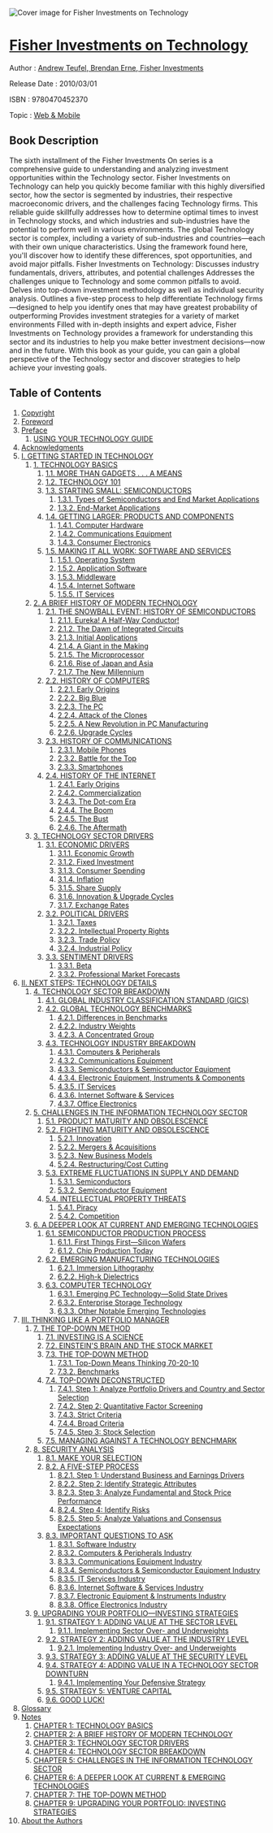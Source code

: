 ![Cover image for Fisher Investments on Technology](https://imgdetail.ebookreading.net/cover/cover/web_mobile/EB9780470452370.jpg)

[Fisher Investments on Technology](https://ebookreading.net/view/book/Fisher+Investments+on+Technology-EB9780470452370_1.html "Fisher Investments on Technology")
====================================================================================================================

Author : [Andrew Teufel](https://ebookreading.net/search/author/Andrew+Teufel),[ Brendan Erne](https://ebookreading.net/search/author/+Brendan+Erne),[ Fisher Investments](https://ebookreading.net/search/author/+Fisher+Investments)

Release Date : 2010/03/01

ISBN : 9780470452370

Topic : [Web & Mobile](https://ebookreading.net/search/category/web-mobile)

Book Description
-----------------

The sixth installment of the Fisher Investments On series is a comprehensive guide to understanding and analyzing investment opportunities within the Technology sector. Fisher Investments on Technology can help you quickly become familiar with this highly diversified sector, how the sector is segmented by industries, their respective macroeconomic drivers, and the challenges facing Technology firms.
This reliable guide skillfully addresses how to determine optimal times to invest in Technology stocks, and which industries and sub-industries have the potential to perform well in various environments. The global Technology sector is complex, including a variety of sub-industries and countries—each with their own unique characteristics. Using the framework found here, you'll discover how to identify these differences, spot opportunities, and avoid major pitfalls.
Fisher Investments on Technology:
Discusses industry fundamentals, drivers, attributes, and potential challenges
Addresses the challenges unique to Technology and some common pitfalls to avoid.
Delves into top-down investment methodology as well as individual security analysis.
Outlines a five-step process to help differentiate Technology firms—designed to help you identify ones that may have greatest probability of outperforming
Provides investment strategies for a variety of market environments
Filled with in-depth insights and expert advice, Fisher Investments on Technology provides a framework for understanding this sector and its industries to help you make better investment decisions—now and in the future. With this book as your guide, you can gain a global perspective of the Technology sector and discover strategies to help achieve your investing goals.
              
Table of Contents
-----------------

1. [Copyright](https://ebookreading.net/view/book/Fisher+Investments+on+Technology-EB9780470452370_1.html)
1. [Foreword](https://ebookreading.net/view/book/Fisher+Investments+on+Technology-EB9780470452370_2.html)
1. [Preface](https://ebookreading.net/view/book/Fisher+Investments+on+Technology-EB9780470452370_3.html)
    1. [USING YOUR TECHNOLOGY GUIDE](https://ebookreading.net/view/book/Fisher+Investments+on+Technology-EB9780470452370_3.html#using_your_technolo)
1. [Acknowledgments](https://ebookreading.net/view/book/Fisher+Investments+on+Technology-EB9780470452370_4.html)
1. [I. GETTING STARTED IN TECHNOLOGY](https://ebookreading.net/view/book/Fisher+Investments+on+Technology-EB9780470452370_5.html)
    1. [1. TECHNOLOGY BASICS](https://ebookreading.net/view/book/Fisher+Investments+on+Technology-EB9780470452370_6.html)
        1. [1.1. MORE THAN GADGETS . . . A MEANS](https://ebookreading.net/view/book/Fisher+Investments+on+Technology-EB9780470452370_6.html#more_than_gadgets_.)
        1. [1.2. TECHNOLOGY 101](https://ebookreading.net/view/book/Fisher+Investments+on+Technology-EB9780470452370_6.html#technology_101)
        1. [1.3. STARTING SMALL: SEMICONDUCTORS](https://ebookreading.net/view/book/Fisher+Investments+on+Technology-EB9780470452370_6.html#starting_small_colo)
            1. [1.3.1. Types of Semiconductors and End Market Applications](https://ebookreading.net/view/book/Fisher+Investments+on+Technology-EB9780470452370_6.html#types_of_semiconduc)
            1. [1.3.2. End-Market Applications](https://ebookreading.net/view/book/Fisher+Investments+on+Technology-EB9780470452370_6.html#end-market_applicat)
        1. [1.4. GETTING LARGER: PRODUCTS AND COMPONENTS](https://ebookreading.net/view/book/Fisher+Investments+on+Technology-EB9780470452370_6.html#getting_larger_colo)
            1. [1.4.1. Computer Hardware](https://ebookreading.net/view/book/Fisher+Investments+on+Technology-EB9780470452370_6.html#computer_hardware)
            1. [1.4.2. Communications Equipment](https://ebookreading.net/view/book/Fisher+Investments+on+Technology-EB9780470452370_6.html#communications_equi)
            1. [1.4.3. Consumer Electronics](https://ebookreading.net/view/book/Fisher+Investments+on+Technology-EB9780470452370_6.html#consumer_electronic)
        1. [1.5. MAKING IT ALL WORK: SOFTWARE AND SERVICES](https://ebookreading.net/view/book/Fisher+Investments+on+Technology-EB9780470452370_6.html#making_it_all_work_)
            1. [1.5.1. Operating System](https://ebookreading.net/view/book/Fisher+Investments+on+Technology-EB9780470452370_6.html#operating_system)
            1. [1.5.2. Application Software](https://ebookreading.net/view/book/Fisher+Investments+on+Technology-EB9780470452370_6.html#application_softwar)
            1. [1.5.3. Middleware](https://ebookreading.net/view/book/Fisher+Investments+on+Technology-EB9780470452370_6.html#middleware)
            1. [1.5.4. Internet Software](https://ebookreading.net/view/book/Fisher+Investments+on+Technology-EB9780470452370_6.html#internet_software)
            1. [1.5.5. IT Services](https://ebookreading.net/view/book/Fisher+Investments+on+Technology-EB9780470452370_6.html#it_services)
    1. [2. A BRIEF HISTORY OF MODERN TECHNOLOGY](https://ebookreading.net/view/book/Fisher+Investments+on+Technology-EB9780470452370_7.html)
        1. [2.1. THE SNOWBALL EVENT: HISTORY OF SEMICONDUCTORS](https://ebookreading.net/view/book/Fisher+Investments+on+Technology-EB9780470452370_7.html#the_snowball_event_)
            1. [2.1.1. Eureka! A Half-Way Conductor!](https://ebookreading.net/view/book/Fisher+Investments+on+Technology-EB9780470452370_7.html#eureka_exclamation_)
            1. [2.1.2. The Dawn of Integrated Circuits](https://ebookreading.net/view/book/Fisher+Investments+on+Technology-EB9780470452370_7.html#the_dawn_of_integra)
            1. [2.1.3. Initial Applications](https://ebookreading.net/view/book/Fisher+Investments+on+Technology-EB9780470452370_7.html#initial_application)
            1. [2.1.4. A Giant in the Making](https://ebookreading.net/view/book/Fisher+Investments+on+Technology-EB9780470452370_7.html#a_giant_in_the_maki)
            1. [2.1.5. The Microprocessor](https://ebookreading.net/view/book/Fisher+Investments+on+Technology-EB9780470452370_7.html#the_microprocessor)
            1. [2.1.6. Rise of Japan and Asia](https://ebookreading.net/view/book/Fisher+Investments+on+Technology-EB9780470452370_7.html#rise_of_japan_and_a)
            1. [2.1.7. The New Millennium](https://ebookreading.net/view/book/Fisher+Investments+on+Technology-EB9780470452370_7.html#the_new_millennium)
        1. [2.2. HISTORY OF COMPUTERS](https://ebookreading.net/view/book/Fisher+Investments+on+Technology-EB9780470452370_7.html#history_of_computer)
            1. [2.2.1. Early Origins](https://ebookreading.net/view/book/Fisher+Investments+on+Technology-EB9780470452370_7.html#early_origins)
            1. [2.2.2. Big Blue](https://ebookreading.net/view/book/Fisher+Investments+on+Technology-EB9780470452370_7.html#big_blue)
            1. [2.2.3. The PC](https://ebookreading.net/view/book/Fisher+Investments+on+Technology-EB9780470452370_7.html#the_pc)
            1. [2.2.4. Attack of the Clones](https://ebookreading.net/view/book/Fisher+Investments+on+Technology-EB9780470452370_7.html#attack_of_the_clone)
            1. [2.2.5. A New Revolution in PC Manufacturing](https://ebookreading.net/view/book/Fisher+Investments+on+Technology-EB9780470452370_7.html#a_new_revolution_in)
            1. [2.2.6. Upgrade Cycles](https://ebookreading.net/view/book/Fisher+Investments+on+Technology-EB9780470452370_7.html#upgrade_cycles)
        1. [2.3. HISTORY OF COMMUNICATIONS](https://ebookreading.net/view/book/Fisher+Investments+on+Technology-EB9780470452370_7.html#history_of_communic)
            1. [2.3.1. Mobile Phones](https://ebookreading.net/view/book/Fisher+Investments+on+Technology-EB9780470452370_7.html#mobile_phones)
            1. [2.3.2. Battle for the Top](https://ebookreading.net/view/book/Fisher+Investments+on+Technology-EB9780470452370_7.html#battle_for_the_top)
            1. [2.3.3. Smartphones](https://ebookreading.net/view/book/Fisher+Investments+on+Technology-EB9780470452370_7.html#smartphones)
        1. [2.4. HISTORY OF THE INTERNET](https://ebookreading.net/view/book/Fisher+Investments+on+Technology-EB9780470452370_7.html#history_of_the_inte)
            1. [2.4.1. Early Origins](https://ebookreading.net/view/book/Fisher+Investments+on+Technology-EB9780470452370_7.html#early_origins-001)
            1. [2.4.2. Commercialization](https://ebookreading.net/view/book/Fisher+Investments+on+Technology-EB9780470452370_7.html#commercialization)
            1. [2.4.3. The Dot-com Era](https://ebookreading.net/view/book/Fisher+Investments+on+Technology-EB9780470452370_7.html#the_dot-com_era)
            1. [2.4.4. The Boom](https://ebookreading.net/view/book/Fisher+Investments+on+Technology-EB9780470452370_7.html#the_boom)
            1. [2.4.5. The Bust](https://ebookreading.net/view/book/Fisher+Investments+on+Technology-EB9780470452370_7.html#the_bust)
            1. [2.4.6. The Aftermath](https://ebookreading.net/view/book/Fisher+Investments+on+Technology-EB9780470452370_7.html#the_aftermath)
    1. [3. TECHNOLOGY SECTOR DRIVERS](https://ebookreading.net/view/book/Fisher+Investments+on+Technology-EB9780470452370_8.html)
        1. [3.1. ECONOMIC DRIVERS](https://ebookreading.net/view/book/Fisher+Investments+on+Technology-EB9780470452370_8.html#economic_drivers)
            1. [3.1.1. Economic Growth](https://ebookreading.net/view/book/Fisher+Investments+on+Technology-EB9780470452370_8.html#economic_growth)
            1. [3.1.2. Fixed Investment](https://ebookreading.net/view/book/Fisher+Investments+on+Technology-EB9780470452370_8.html#fixed_investment)
            1. [3.1.3. Consumer Spending](https://ebookreading.net/view/book/Fisher+Investments+on+Technology-EB9780470452370_8.html#consumer_spending)
            1. [3.1.4. Inflation](https://ebookreading.net/view/book/Fisher+Investments+on+Technology-EB9780470452370_8.html#inflation)
            1. [3.1.5. Share Supply](https://ebookreading.net/view/book/Fisher+Investments+on+Technology-EB9780470452370_8.html#share_supply)
            1. [3.1.6. Innovation &amp; Upgrade Cycles](https://ebookreading.net/view/book/Fisher+Investments+on+Technology-EB9780470452370_8.html#innovation_a_upgrad)
            1. [3.1.7. Exchange Rates](https://ebookreading.net/view/book/Fisher+Investments+on+Technology-EB9780470452370_8.html#exchange_rates)
        1. [3.2. POLITICAL DRIVERS](https://ebookreading.net/view/book/Fisher+Investments+on+Technology-EB9780470452370_8.html#political_drivers)
            1. [3.2.1. Taxes](https://ebookreading.net/view/book/Fisher+Investments+on+Technology-EB9780470452370_8.html#taxes)
            1. [3.2.2. Intellectual Property Rights](https://ebookreading.net/view/book/Fisher+Investments+on+Technology-EB9780470452370_8.html#intellectual_proper)
            1. [3.2.3. Trade Policy](https://ebookreading.net/view/book/Fisher+Investments+on+Technology-EB9780470452370_8.html#trade_policy)
            1. [3.2.4. Industrial Policy](https://ebookreading.net/view/book/Fisher+Investments+on+Technology-EB9780470452370_8.html#industrial_policy)
        1. [3.3. SENTIMENT DRIVERS](https://ebookreading.net/view/book/Fisher+Investments+on+Technology-EB9780470452370_8.html#sentiment_drivers)
            1. [3.3.1. Beta](https://ebookreading.net/view/book/Fisher+Investments+on+Technology-EB9780470452370_8.html#beta)
            1. [3.3.2. Professional Market Forecasts](https://ebookreading.net/view/book/Fisher+Investments+on+Technology-EB9780470452370_8.html#professional_market)
1. [II. NEXT STEPS: TECHNOLOGY DETAILS](https://ebookreading.net/view/book/Fisher+Investments+on+Technology-EB9780470452370_9.html)
    1. [4. TECHNOLOGY SECTOR BREAKDOWN](https://ebookreading.net/view/book/Fisher+Investments+on+Technology-EB9780470452370_10.html)
        1. [4.1. GLOBAL INDUSTRY CLASSIFICATION STANDARD (GICS)](https://ebookreading.net/view/book/Fisher+Investments+on+Technology-EB9780470452370_10.html#global_industry_cla)
        1. [4.2. GLOBAL TECHNOLOGY BENCHMARKS](https://ebookreading.net/view/book/Fisher+Investments+on+Technology-EB9780470452370_10.html#global_technology_b)
            1. [4.2.1. Differences in Benchmarks](https://ebookreading.net/view/book/Fisher+Investments+on+Technology-EB9780470452370_10.html#differences_in_benc)
            1. [4.2.2. Industry Weights](https://ebookreading.net/view/book/Fisher+Investments+on+Technology-EB9780470452370_10.html#industry_weights)
            1. [4.2.3. A Concentrated Group](https://ebookreading.net/view/book/Fisher+Investments+on+Technology-EB9780470452370_10.html#a_concentrated_grou)
        1. [4.3. TECHNOLOGY INDUSTRY BREAKDOWN](https://ebookreading.net/view/book/Fisher+Investments+on+Technology-EB9780470452370_10.html#technology_industry)
            1. [4.3.1. Computers &amp; Peripherals](https://ebookreading.net/view/book/Fisher+Investments+on+Technology-EB9780470452370_10.html#computers_a_periphe)
            1. [4.3.2. Communications Equipment](https://ebookreading.net/view/book/Fisher+Investments+on+Technology-EB9780470452370_10.html#communications_equi)
            1. [4.3.3. Semiconductors &amp; Semiconductor Equipment](https://ebookreading.net/view/book/Fisher+Investments+on+Technology-EB9780470452370_10.html#semiconductors_a_se)
            1. [4.3.4. Electronic Equipment, Instruments &amp; Components](https://ebookreading.net/view/book/Fisher+Investments+on+Technology-EB9780470452370_10.html#electronic_equipmen)
            1. [4.3.5. IT Services](https://ebookreading.net/view/book/Fisher+Investments+on+Technology-EB9780470452370_10.html#it_services-011)
            1. [4.3.6. Internet Software &amp; Services](https://ebookreading.net/view/book/Fisher+Investments+on+Technology-EB9780470452370_10.html#internet_software_a)
            1. [4.3.7. Office Electronics](https://ebookreading.net/view/book/Fisher+Investments+on+Technology-EB9780470452370_10.html#office_electronics)
    1. [5. CHALLENGES IN THE INFORMATION TECHNOLOGY SECTOR](https://ebookreading.net/view/book/Fisher+Investments+on+Technology-EB9780470452370_11.html)
        1. [5.1. PRODUCT MATURITY AND OBSOLESCENCE](https://ebookreading.net/view/book/Fisher+Investments+on+Technology-EB9780470452370_11.html#product_maturity_an)
        1. [5.2. FIGHTING MATURITY AND OBSOLESCENCE](https://ebookreading.net/view/book/Fisher+Investments+on+Technology-EB9780470452370_11.html#fighting_maturity_a)
            1. [5.2.1. Innovation](https://ebookreading.net/view/book/Fisher+Investments+on+Technology-EB9780470452370_11.html#innovation)
            1. [5.2.2. Mergers &amp; Acquisitions](https://ebookreading.net/view/book/Fisher+Investments+on+Technology-EB9780470452370_11.html#mergers_a_acquisiti)
            1. [5.2.3. New Business Models](https://ebookreading.net/view/book/Fisher+Investments+on+Technology-EB9780470452370_11.html#new_business_models)
            1. [5.2.4. Restructuring/Cost Cutting](https://ebookreading.net/view/book/Fisher+Investments+on+Technology-EB9780470452370_11.html#restructuring_solid)
        1. [5.3. EXTREME FLUCTUATIONS IN SUPPLY AND DEMAND](https://ebookreading.net/view/book/Fisher+Investments+on+Technology-EB9780470452370_11.html#extreme_fluctuation)
            1. [5.3.1. Semiconductors](https://ebookreading.net/view/book/Fisher+Investments+on+Technology-EB9780470452370_11.html#semiconductors)
            1. [5.3.2. Semiconductor Equipment](https://ebookreading.net/view/book/Fisher+Investments+on+Technology-EB9780470452370_11.html#semiconductor_equip)
        1. [5.4. INTELLECTUAL PROPERTY THREATS](https://ebookreading.net/view/book/Fisher+Investments+on+Technology-EB9780470452370_11.html#intellectual_proper)
            1. [5.4.1. Piracy](https://ebookreading.net/view/book/Fisher+Investments+on+Technology-EB9780470452370_11.html#piracy)
            1. [5.4.2. Competition](https://ebookreading.net/view/book/Fisher+Investments+on+Technology-EB9780470452370_11.html#competition)
    1. [6. A DEEPER LOOK AT CURRENT AND EMERGING TECHNOLOGIES](https://ebookreading.net/view/book/Fisher+Investments+on+Technology-EB9780470452370_12.html)
        1. [6.1. SEMICONDUCTOR PRODUCTION PROCESS](https://ebookreading.net/view/book/Fisher+Investments+on+Technology-EB9780470452370_12.html#semiconductor_produ)
            1. [6.1.1. First Things First—Silicon Wafers](https://ebookreading.net/view/book/Fisher+Investments+on+Technology-EB9780470452370_12.html#first_things_firstm)
            1. [6.1.2. Chip Production Today](https://ebookreading.net/view/book/Fisher+Investments+on+Technology-EB9780470452370_12.html#chip_production_tod)
        1. [6.2. EMERGING MANUFACTURING TECHNOLOGIES](https://ebookreading.net/view/book/Fisher+Investments+on+Technology-EB9780470452370_12.html#emerging_manufactur)
            1. [6.2.1. Immersion Lithography](https://ebookreading.net/view/book/Fisher+Investments+on+Technology-EB9780470452370_12.html#immersion_lithograp)
            1. [6.2.2. High-k Dielectrics](https://ebookreading.net/view/book/Fisher+Investments+on+Technology-EB9780470452370_12.html#high-k_dielectrics)
        1. [6.3. COMPUTER TECHNOLOGY](https://ebookreading.net/view/book/Fisher+Investments+on+Technology-EB9780470452370_12.html#computer_technology)
            1. [6.3.1. Emerging PC Technology—Solid State Drives](https://ebookreading.net/view/book/Fisher+Investments+on+Technology-EB9780470452370_12.html#emerging_pc_technol)
            1. [6.3.2. Enterprise Storage Technology](https://ebookreading.net/view/book/Fisher+Investments+on+Technology-EB9780470452370_12.html#enterprise_storage_)
            1. [6.3.3. Other Notable Emerging Technologies](https://ebookreading.net/view/book/Fisher+Investments+on+Technology-EB9780470452370_12.html#other_notable_emerg)
1. [III. THINKING LIKE A PORTFOLIO MANAGER](https://ebookreading.net/view/book/Fisher+Investments+on+Technology-EB9780470452370_13.html)
    1. [7. THE TOP-DOWN METHOD](https://ebookreading.net/view/book/Fisher+Investments+on+Technology-EB9780470452370_14.html)
        1. [7.1. INVESTING IS A SCIENCE](https://ebookreading.net/view/book/Fisher+Investments+on+Technology-EB9780470452370_14.html#investing_is_a_scie)
        1. [7.2. EINSTEIN&#39;S BRAIN AND THE STOCK MARKET](https://ebookreading.net/view/book/Fisher+Investments+on+Technology-EB9780470452370_14.html#einstein_apostrophy)
        1. [7.3. THE TOP-DOWN METHOD](https://ebookreading.net/view/book/Fisher+Investments+on+Technology-EB9780470452370_14.html#the_top-down_method)
            1. [7.3.1. Top-Down Means Thinking 70-20-10](https://ebookreading.net/view/book/Fisher+Investments+on+Technology-EB9780470452370_14.html#top-down_means_thin)
            1. [7.3.2. Benchmarks](https://ebookreading.net/view/book/Fisher+Investments+on+Technology-EB9780470452370_14.html#benchmarks)
        1. [7.4. TOP-DOWN DECONSTRUCTED](https://ebookreading.net/view/book/Fisher+Investments+on+Technology-EB9780470452370_14.html#top-down_deconstruc)
            1. [7.4.1. Step 1: Analyze Portfolio Drivers and Country and Sector Selection](https://ebookreading.net/view/book/Fisher+Investments+on+Technology-EB9780470452370_14.html#step_1_colon_analyz)
            1. [7.4.2. Step 2: Quantitative Factor Screening](https://ebookreading.net/view/book/Fisher+Investments+on+Technology-EB9780470452370_14.html#step_2_colon_quanti)
            1. [7.4.3. Strict Criteria](https://ebookreading.net/view/book/Fisher+Investments+on+Technology-EB9780470452370_14.html#strict_criteria)
            1. [7.4.4. Broad Criteria](https://ebookreading.net/view/book/Fisher+Investments+on+Technology-EB9780470452370_14.html#broad_criteria)
            1. [7.4.5. Step 3: Stock Selection](https://ebookreading.net/view/book/Fisher+Investments+on+Technology-EB9780470452370_14.html#step_3_colon_stock_)
        1. [7.5. MANAGING AGAINST A TECHNOLOGY BENCHMARK](https://ebookreading.net/view/book/Fisher+Investments+on+Technology-EB9780470452370_14.html#managing_against_a_)
    1. [8. SECURITY ANALYSIS](https://ebookreading.net/view/book/Fisher+Investments+on+Technology-EB9780470452370_15.html)
        1. [8.1. MAKE YOUR SELECTION](https://ebookreading.net/view/book/Fisher+Investments+on+Technology-EB9780470452370_15.html#make_your_selection)
        1. [8.2. A FIVE-STEP PROCESS](https://ebookreading.net/view/book/Fisher+Investments+on+Technology-EB9780470452370_15.html#a_five-step_process)
            1. [8.2.1. Step 1: Understand Business and Earnings Drivers](https://ebookreading.net/view/book/Fisher+Investments+on+Technology-EB9780470452370_15.html#step_1_colon_unders)
            1. [8.2.2. Step 2: Identify Strategic Attributes](https://ebookreading.net/view/book/Fisher+Investments+on+Technology-EB9780470452370_15.html#step_2_colon_identi)
            1. [8.2.3. Step 3: Analyze Fundamental and Stock Price Performance](https://ebookreading.net/view/book/Fisher+Investments+on+Technology-EB9780470452370_15.html#step_3_colon_analyz)
            1. [8.2.4. Step 4: Identify Risks](https://ebookreading.net/view/book/Fisher+Investments+on+Technology-EB9780470452370_15.html#step_4_colon_identi)
            1. [8.2.5. Step 5: Analyze Valuations and Consensus Expectations](https://ebookreading.net/view/book/Fisher+Investments+on+Technology-EB9780470452370_15.html#step_5_colon_analyz)
        1. [8.3. IMPORTANT QUESTIONS TO ASK](https://ebookreading.net/view/book/Fisher+Investments+on+Technology-EB9780470452370_15.html#important_questions)
            1. [8.3.1. Software Industry](https://ebookreading.net/view/book/Fisher+Investments+on+Technology-EB9780470452370_15.html#software_industry)
            1. [8.3.2. Computers &amp; Peripherals Industry](https://ebookreading.net/view/book/Fisher+Investments+on+Technology-EB9780470452370_15.html#computers_a_periphe)
            1. [8.3.3. Communications Equipment Industry](https://ebookreading.net/view/book/Fisher+Investments+on+Technology-EB9780470452370_15.html#communications_equi)
            1. [8.3.4. Semiconductors &amp; Semiconductor Equipment Industry](https://ebookreading.net/view/book/Fisher+Investments+on+Technology-EB9780470452370_15.html#semiconductors_a_se)
            1. [8.3.5. IT Services Industry](https://ebookreading.net/view/book/Fisher+Investments+on+Technology-EB9780470452370_15.html#it_services_industr)
            1. [8.3.6. Internet Software &amp; Services Industry](https://ebookreading.net/view/book/Fisher+Investments+on+Technology-EB9780470452370_15.html#internet_software_a)
            1. [8.3.7. Electronic Equipment &amp; Instruments Industry](https://ebookreading.net/view/book/Fisher+Investments+on+Technology-EB9780470452370_15.html#electronic_equipmen)
            1. [8.3.8. Office Electronics Industry](https://ebookreading.net/view/book/Fisher+Investments+on+Technology-EB9780470452370_15.html#office_electronics_)
    1. [9. UPGRADING YOUR PORTFOLIO—INVESTING STRATEGIES](https://ebookreading.net/view/book/Fisher+Investments+on+Technology-EB9780470452370_16.html)
        1. [9.1. STRATEGY 1: ADDING VALUE AT THE SECTOR LEVEL](https://ebookreading.net/view/book/Fisher+Investments+on+Technology-EB9780470452370_16.html#strategy_1_colon_ad)
            1. [9.1.1. Implementing Sector Over- and Underweights](https://ebookreading.net/view/book/Fisher+Investments+on+Technology-EB9780470452370_16.html#implementing_sector)
        1. [9.2. STRATEGY 2: ADDING VALUE AT THE INDUSTRY LEVEL](https://ebookreading.net/view/book/Fisher+Investments+on+Technology-EB9780470452370_16.html#strategy_2_colon_ad)
            1. [9.2.1. Implementing Industry Over- and Underweights](https://ebookreading.net/view/book/Fisher+Investments+on+Technology-EB9780470452370_16.html#implementing_indust)
        1. [9.3. STRATEGY 3: ADDING VALUE AT THE SECURITY LEVEL](https://ebookreading.net/view/book/Fisher+Investments+on+Technology-EB9780470452370_16.html#strategy_3_colon_ad)
        1. [9.4. STRATEGY 4: ADDING VALUE IN A TECHNOLOGY SECTOR DOWNTURN](https://ebookreading.net/view/book/Fisher+Investments+on+Technology-EB9780470452370_16.html#strategy_4_colon_ad)
            1. [9.4.1. Implementing Your Defensive Strategy](https://ebookreading.net/view/book/Fisher+Investments+on+Technology-EB9780470452370_16.html#implementing_your_d)
        1. [9.5. STRATEGY 5: VENTURE CAPITAL](https://ebookreading.net/view/book/Fisher+Investments+on+Technology-EB9780470452370_16.html#strategy_5_colon_ve)
        1. [9.6. GOOD LUCK!](https://ebookreading.net/view/book/Fisher+Investments+on+Technology-EB9780470452370_16.html#good_luck_exclamati)
1. [Glossary](https://ebookreading.net/view/book/Fisher+Investments+on+Technology-EB9780470452370_17.html)
1. [Notes](https://ebookreading.net/view/book/Fisher+Investments+on+Technology-EB9780470452370_18.html)
    1. [CHAPTER 1: TECHNOLOGY BASICS](https://ebookreading.net/view/book/Fisher+Investments+on+Technology-EB9780470452370_18.html#chapter_1_colon_tec)
    1. [CHAPTER 2: A BRIEF HISTORY OF MODERN TECHNOLOGY](https://ebookreading.net/view/book/Fisher+Investments+on+Technology-EB9780470452370_18.html#chapter_2_colon_a_b)
    1. [CHAPTER 3: TECHNOLOGY SECTOR DRIVERS](https://ebookreading.net/view/book/Fisher+Investments+on+Technology-EB9780470452370_18.html#chapter_3_colon_tec)
    1. [CHAPTER 4: TECHNOLOGY SECTOR BREAKDOWN](https://ebookreading.net/view/book/Fisher+Investments+on+Technology-EB9780470452370_18.html#chapter_4_colon_tec)
    1. [CHAPTER 5: CHALLENGES IN THE INFORMATION TECHNOLOGY SECTOR](https://ebookreading.net/view/book/Fisher+Investments+on+Technology-EB9780470452370_18.html#chapter_5_colon_cha)
    1. [CHAPTER 6: A DEEPER LOOK AT CURRENT &amp; EMERGING TECHNOLOGIES](https://ebookreading.net/view/book/Fisher+Investments+on+Technology-EB9780470452370_18.html#chapter_6_colon_a_d)
    1. [CHAPTER 7: THE TOP-DOWN METHOD](https://ebookreading.net/view/book/Fisher+Investments+on+Technology-EB9780470452370_18.html#chapter_7_colon_the)
    1. [CHAPTER 9: UPGRADING YOUR PORTFOLIO: INVESTING STRATEGIES](https://ebookreading.net/view/book/Fisher+Investments+on+Technology-EB9780470452370_18.html#chapter_9_colon_upg)
1. [About the Authors](https://ebookreading.net/view/book/Fisher+Investments+on+Technology-EB9780470452370_19.html)
